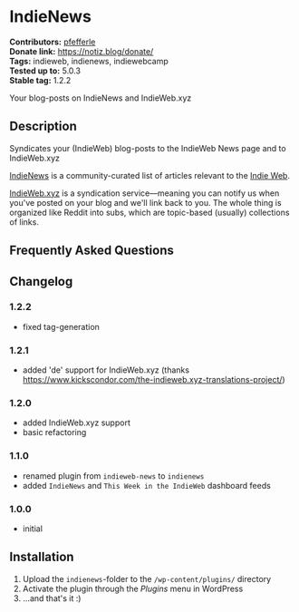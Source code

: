 # IndieNews #

**Contributors:** [pfefferle](https://profiles.wordpress.org/pfefferle)  
**Donate link:** https://notiz.blog/donate/  
**Tags:** indieweb, indienews, indiewebcamp  
**Tested up to:** 5.0.3  
**Stable tag:** 1.2.2  

Your blog-posts on IndieNews and IndieWeb.xyz

## Description ##

Syndicates your (IndieWeb) blog-posts to the IndieWeb News page and to IndieWeb.xyz

[IndieNews](http://news.indieweb.org) is a community-curated list of articles relevant to the [Indie Web](http://indieweb.org/).

[IndieWeb.xyz](http://indieweb.xyz) is a syndication service—meaning you can notify us when you've posted on your blog and we'll link back to you. The whole thing is organized like Reddit into subs, which are topic-based (usually) collections of links.

## Frequently Asked Questions ##

## Changelog ##

### 1.2.2 ###

* fixed tag-generation

### 1.2.1 ###

* added 'de' support for IndieWeb.xyz (thanks https://www.kickscondor.com/the-indieweb.xyz-translations-project/)

### 1.2.0 ###

* added IndieWeb.xyz support
* basic refactoring

### 1.1.0 ###

* renamed plugin from `indieweb-news` to `indienews`
* added `IndieNews` and `This Week in the IndieWeb` dashboard feeds

### 1.0.0 ###

* initial

## Installation ##

1. Upload the `indienews`-folder to the `/wp-content/plugins/` directory
2. Activate the plugin through the *Plugins* menu in WordPress
3. ...and that's it :)
